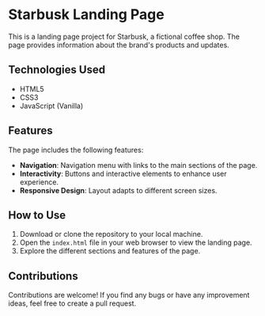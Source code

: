# Starbusk Landing Page

This is a landing page project for Starbusk, a fictional coffee shop. The page provides information about the brand's products and updates.

## Technologies Used

- HTML5
- CSS3
- JavaScript (Vanilla)

## Features

The page includes the following features:

- **Navigation**: Navigation menu with links to the main sections of the page.
- **Interactivity**: Buttons and interactive elements to enhance user experience.
- **Responsive Design**: Layout adapts to different screen sizes.

## How to Use

1. Download or clone the repository to your local machine.
2. Open the `index.html` file in your web browser to view the landing page.
3. Explore the different sections and features of the page.

## Contributions

Contributions are welcome! If you find any bugs or have any improvement ideas, feel free to create a pull request.

